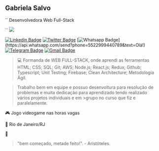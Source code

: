 ## Gabriela Salvo

``
Desenvolvedora Web Full-Stack 

``
![](https://media.giphy.com/media/55SfA4BxofRBe/giphy.gif)


[![Linkedin Badge](https://img.shields.io/badge/-LinkedIn-blue?style=for-the-badge&logo=Linkedin&logoColor=white&linkhttps://www.linkedin.com/in/gabriela-salvo1991/)](https://www.linkedin.com/in/gabriela-salvo1991/)
[![Twitter Badge](https://img.shields.io/badge/-Twitter-1ca0f1?style=for-the-badge&labelColor=1ca0f1&logo=twitter&logoColor=white&link=https://twitter.com/gabs_js)](https://twitter.com/gabs_js)
[![Whatsapp Badge](https://img.shields.io/badge/-Whatsapp-4CA143?style=for-the-badge&labelColor=4CA143&logo=whatsapp&logoColor=white&link=https://api.whatsapp.com/send?phone=5549988239222&text=Olá!)](https://api.whatsapp.com/send?phone=5522999440789&text=Olá!)
[![Telegram Badge](https://img.shields.io/badge/-Telegram-1ca0f1?style=for-the-badge&labelColor=1ca0f1&logo=telegram&logoColor=white&link=https://t.me/gabrielasalvo)](https://t.me/gabrielasalvo)
[![Gmail Badge](https://img.shields.io/badge/-Gmail-c14438?style=for-the-badge&logo=Gmail&logoColor=white&link=mailto:leu1607@gmail.com)](mailto:gabrielamdesalvo@gmail.com)

> :computer: Formanda de WEB FULL-STACK, onde aprendi as ferramentas HTML; CSS; SQL; Git; AWS; Node.js; React.js; Redux; Github; Typescript; Unit Testing; Firebase; Clean Architecture; Metodologia Ágil.

> Trabalho bem em equipe e possuo desenvoltura para resolução de problemas e muita dedicação para aprendizado tendo realizado vários projetos individuais e em >grupo no curso que fiz e paralelamente.
 
 :video_game: Jogo videogame nas horas vagas
 
 
 :pushpin: Rio de Janeiro/RJ

:space_invader:


> "bem começado, metade feito!". - Aristóteles.


